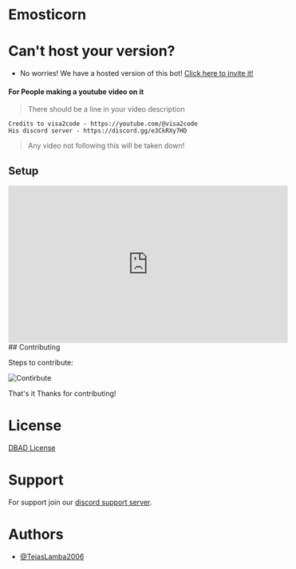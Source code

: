 # Emosticorn

# Can't host your version?
- No worries! We have a hosted version of this bot! [Click here to invite it!](https://discord.com/api/oauth2/authorize?client_id=1108082178216185896&permissions=9211631488065&scope=bot%20applications.commands)
#### For People making a youtube video on it

> There should be a line in your video description <br>

```
Credits to visa2code - https://youtube.com/@visa2code
His discord server - https://discord.gg/e3CkRXy7HD
```

> Any video not following this will be taken down!<br>

## Setup
 <iframe width="560" height="315"
src="https://www.youtube.com/embed/3fbQUJzx_KU" 
frameborder="0" 
allow="accelerometer; autoplay; encrypted-media; gyroscope; picture-in-picture" 
allowfullscreen></iframe>
<br>
## Contributing

Steps to contribute:<br>

![Contirbute](https://i.imgur.com/qN2RoJF.png)<br>

That's it Thanks for contributing!<br>

# License

[DBAD License](https://github.com/The-Rainbow-Studios/Emosticorn-a-emote-manager/blob/main/LICENSE.md)

# Support

For support join our [discord support server](hhttps://discord.gg/e3CkRXy7HD).

# Authors

- [@TejasLamba2006](https://github.com/TejasLamba2006)
